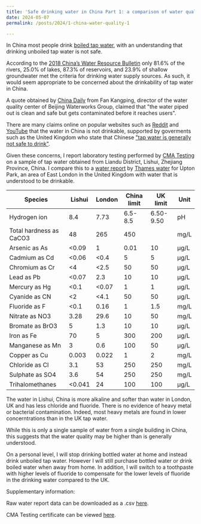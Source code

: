 ```yaml
---
title: 'Safe drinking water in China Part 1: a comparison of water quality in Lishui (China) with London (UK)'
date: 2024-05-07
permalink: /posts/2024/1-china-water-quality-1

---
```


In China most people drink [boiled tap water](https://safedrinkingwaterdotcom.wordpress.com/2014/01/13/boiled-in-china-a-personal-source-of-safe-drinking-water/), with an understanding that drinking unboiled tap water is not safe. 

According to the [2018 China’s Water Resource Bulletin](https://www.ncbi.nlm.nih.gov/pmc/articles/PMC8430420/#b12) only 81.6% of the rivers, 25.0% of lakes, 87.3% of reservoirs, and 23.9% of shallow groundwater met the criteria for drinking water supply sources. As such, it would seem appropriate to be concerned about the drinkability of tap water in China. 

A quote obtained by [China Daily](https://www.chinadaily.com.cn/china/2007-07/03/content_908401.htm) from Fan Kangping, director of the water quality center of Beijing Waterworks Group, claimed that "the water piped out is clean and safe but gets contaminated before it reaches users". 

There are many claims online on popular websites such as [Reddit](https://old.reddit.com/r/shanghai/comments/twkmiv/boiled_tap_water) and [YouTube](https://www.youtube.com/watch?v=7AtE6m0aPSg) that the water in China is not drinkable, supported by goverments such as the United Kingdom who state that Chinese ["tap water is generally not safe to drink"](https://www.gov.uk/foreign-travel-advice/china/health). 

Given these concerns, I report laboratory testing performed by [CMA Testing](https://www.cmatesting.org/about-us) on a sample of tap water obtained from Liandu District, Lishui, Zhejiang Province, China. I compare this to a [water report](https://water-quality-api.prod.p.webapp.thameswater.co.uk/water-quality-api/Zone/NLE33) by [Thames water](https://www.thameswater.co.uk/) for Upton Park, an area of East London in the United Kingdom with water that is understood to be drinkable.

| Species                  | Lishui | London | China limit | UK limit | Unit |
|--------------------------|--------|-------|-------------|----------|------|
| Hydrogen ion             | 8.4    | 7.73  | 6.5-8.5     | 6.50-9.50| pH   |
| Total hardness as CaCO3  | 48     | 265   | 450         |          | mg/L |
| Arsenic as As            | <0.09  | 1     | 0.01        | 10       | μg/L |
| Cadmium as Cd            | <0.06  | <0.4  | 5           | 5        | μg/L |
| Chromium as Cr           | <4     | <2.5  | 50          | 50       | μg/L |
| Lead as Pb               | <0.07  | 2.3   | 10          | 10       | μg/L |
| Mercury as Hg            | <0.1   | <0.07 | 1           | 1        | μg/L |
| Cyanide as CN            | <2     | <4.1  | 50          | 50       | μg/L |
| Fluoride as F            | <0.1   | 0.16  | 1           | 1.5      | mg/L |
| Nitrate as NO3           | 3.28   | 29.6  | 10          | 50       | mg/L |
| Bromate as BrO3          | 5      | 1.3   | 10          | 10       | μg/L |
| Iron as Fe               | 70     | 5     | 300         | 200      | μg/L |
| Manganese as Mn          | 3      | 0.6   | 100         | 50       | μg/L |
| Copper as Cu             | 0.003  | 0.022 | 1           | 2        | mg/L |
| Chloride as Cl           | 3.1    | 53    | 250         | 250      | mg/L |
| Sulphate as SO4          | 3.6    | 54    | 250         | 250      | mg/L |
| Trihalomethanes          | <0.041 | 24    | 100         | 100      | μg/L |

The water in Lishui, China is more alkaline and softer than water in London, UK and has less chloride and fluoride. There is no evidence of heavy metal or bacterial contamination. Indeed, most heavy metals are found in lower concerntrations than in the UK tap water.

While this is only a single sample of water from a single building in China, this suggests that the water quality may be higher than is generally understood. 

On a personal level, I will stop drinking bottled water at home and instead drink unboiled tap water. However I will still purchase bottled water or drink boiled water when away from home. In addition, I will switch to a toothpaste with higher levels of fluoride to compensate for the lower levels of fluoride in the drinking water compared to the UK.



Supplementary information:

Raw water report data can be downloaded as a .csv [here](https://github.com/chrisahart/chrisahart.github.io/blob/master/files/water_quality_csv.csv).

CMA Testing certificate can be viewed [here](https://github.com/chrisahart/chrisahart.github.io/blob/master/files/water_certificate_1.png).
